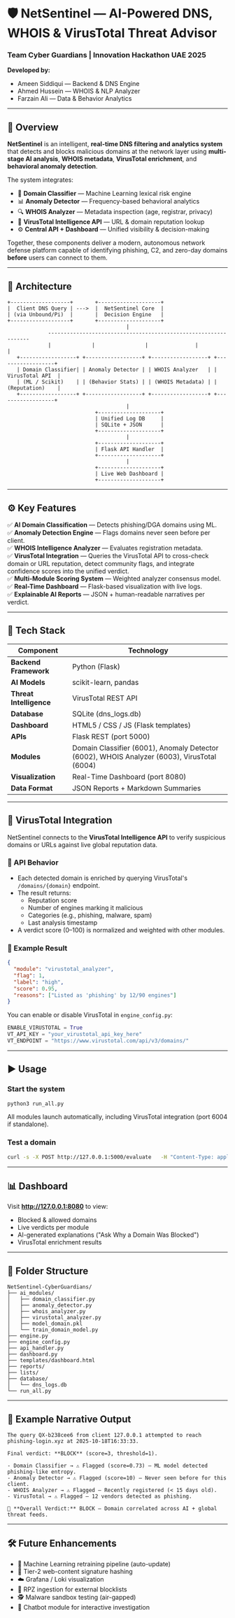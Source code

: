# 🛡️ NetSentinel — AI-Powered DNS, WHOIS & VirusTotal Threat Advisor

### Team Cyber Guardians | Innovation Hackathon UAE 2025  
**Developed by:**  
- Ameen Siddiqui — Backend & DNS Engine  
- Ahmed Hussein — WHOIS & NLP Analyzer  
- Farzain Ali — Data & Behavior Analytics  

---

## 🚀 Overview

**NetSentinel** is an intelligent, **real-time DNS filtering and analytics system** that detects and blocks malicious domains at the network layer using **multi-stage AI analysis**, **WHOIS metadata**, **VirusTotal enrichment**, and **behavioral anomaly detection**.  

The system integrates:
- 🧠 **Domain Classifier** — Machine Learning lexical risk engine  
- 📊 **Anomaly Detector** — Frequency-based behavioral analytics  
- 🔍 **WHOIS Analyzer** — Metadata inspection (age, registrar, privacy)  
- 🧬 **VirusTotal Intelligence API** — URL & domain reputation lookup  
- ⚙️ **Central API + Dashboard** — Unified visibility & decision-making  

Together, these components deliver a modern, autonomous network defense platform capable of identifying phishing, C2, and zero-day domains **before** users can connect to them.

---

## 🧩 Architecture

```
+-------------------+       +--------------------+
|  Client DNS Query | --->  |  NetSentinel Core  |
| (via Unbound/Pi)  |       |  Decision Engine   |
+-------------------+       +--------------------+
                                      |
             ----------------------------------------------------------------
             |             |                |               |               |
   +------------------+ +------------------+ +------------------+ +------------------+
   | Domain Classifier| | Anomaly Detector | | WHOIS Analyzer   | | VirusTotal API  |
   | (ML / Scikit)    | | (Behavior Stats) | | (WHOIS Metadata) | | (Reputation)    |
   +------------------+ +------------------+ +------------------+ +------------------+
                                      |
                            +--------------------+
                            | Unified Log DB     |
                            | SQLite + JSON      |
                            +--------------------+
                                      |
                            +--------------------+
                            | Flask API Handler  |
                            +--------------------+
                                      |
                            +--------------------+
                            | Live Web Dashboard |
                            +--------------------+
```

---

## ⚙️ Key Features

✅ **AI Domain Classification** — Detects phishing/DGA domains using ML.  
✅ **Anomaly Detection Engine** — Flags domains never seen before per client.  
✅ **WHOIS Intelligence Analyzer** — Evaluates registration metadata.  
✅ **VirusTotal Integration** — Queries the VirusTotal API to cross-check domain or URL reputation, detect community flags, and integrate confidence scores into the unified verdict.  
✅ **Multi-Module Scoring System** — Weighted analyzer consensus model.  
✅ **Real-Time Dashboard** — Flask-based visualization with live logs.  
✅ **Explainable AI Reports** — JSON + human-readable narratives per verdict.  

---

## 🧠 Tech Stack

| Component | Technology |
|------------|-------------|
| **Backend Framework** | Python (Flask) |
| **AI Models** | scikit-learn, pandas |
| **Threat Intelligence** | VirusTotal REST API |
| **Database** | SQLite (dns_logs.db) |
| **Dashboard** | HTML5 / CSS / JS (Flask templates) |
| **APIs** | Flask REST (port 5000) |
| **Modules** | Domain Classifier (6001), Anomaly Detector (6002), WHOIS Analyzer (6003), VirusTotal (6004) |
| **Visualization** | Real-Time Dashboard (port 8080) |
| **Data Format** | JSON Reports + Markdown Summaries |

---

## 🧬 VirusTotal Integration

NetSentinel connects to the **VirusTotal Intelligence API** to verify suspicious domains or URLs against live global reputation data.  

### 🔗 API Behavior
- Each detected domain is enriched by querying VirusTotal's `/domains/{domain}` endpoint.  
- The result returns:  
  - Reputation score  
  - Number of engines marking it malicious  
  - Categories (e.g., phishing, malware, spam)  
  - Last analysis timestamp  
- A verdict score (0–100) is normalized and weighted with other modules.

### 🧰 Example Result
```json
{
  "module": "virustotal_analyzer",
  "flag": 1,
  "label": "high",
  "score": 0.95,
  "reasons": ["Listed as 'phishing' by 12/90 engines"]
}
```

You can enable or disable VirusTotal in `engine_config.py`:
```python
ENABLE_VIRUSTOTAL = True
VT_API_KEY = "your_virustotal_api_key_here"
VT_ENDPOINT = "https://www.virustotal.com/api/v3/domains/"
```

---

## ▶️ Usage

### Start the system
```bash
python3 run_all.py
```
All modules launch automatically, including VirusTotal integration (port 6004 if standalone).

### Test a domain
```bash
curl -s -X POST http://127.0.0.1:5000/evaluate   -H "Content-Type: application/json"   -d '{"domain": "example.com"}' | jq
```

---

## 📊 Dashboard

Visit **http://127.0.0.1:8080** to view:
- Blocked & allowed domains  
- Live verdicts per module  
- AI-generated explanations ("Ask Why a Domain Was Blocked")  
- VirusTotal enrichment results  

---

## 📁 Folder Structure

```
NetSentinel-CyberGuardians/
├── ai_modules/
│   ├── domain_classifier.py
│   ├── anomaly_detector.py
│   ├── whois_analyzer.py
│   ├── virustotal_analyzer.py
│   ├── model_domain.pkl
│   └── train_domain_model.py
├── engine.py
├── engine_config.py
├── api_handler.py
├── dashboard.py
├── templates/dashboard.html
├── reports/
├── lists/
├── database/
│   └── dns_logs.db
└── run_all.py
```

---

## 🧾 Example Narrative Output

```
The query QX-b238cee6 from client 127.0.0.1 attempted to reach phishing-login.xyz at 2025-10-18T16:33:33.

Final verdict: **BLOCK** (score=3, threshold=1).

- Domain Classifier → ⚠️ Flagged (score=0.73) — ML model detected phishing-like entropy.
- Anomaly Detector → ⚠️ Flagged (score=10) — Never seen before for this client.
- WHOIS Analyzer → ⚠️ Flagged — Recently registered (< 15 days old).
- VirusTotal → ⚠️ Flagged — 12 vendors detected as phishing.

🧾 **Overall Verdict:** BLOCK — Domain correlated across AI + global threat feeds.
```

---

## 🛠️ Future Enhancements

- 🧠 Machine Learning retraining pipeline (auto-update)
- 🔬 Tier-2 web-content signature hashing
- ☁️ Grafana / Loki visualization
- 🧱 RPZ ingestion for external blocklists
- 🕵️ Malware sandbox testing (air-gapped)
- 🤖 Chatbot module for interactive investigation
